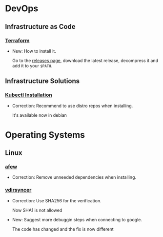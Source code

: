 # DevOps

## Infrastructure as Code

### [Terraform](terraform.md)

* New: How to install it.

    Go to the [releases page](https://github.com/hashicorp/terraform/releases), download the latest release, decompress it and add it to your `$PATH`.
    

## Infrastructure Solutions

### [Kubectl Installation](kubectl_installation.md)

* Correction: Recommend to use distro repos when installing.

    It's available now in debian
    

# Operating Systems

## Linux

### [afew](afew.md)

* Correction: Remove unneeded dependencies when installing.

### [vdirsyncer](vdirsyncer.md)

* Correction: Use SHA256 for the verification.

    Now SHA1 is not allowed

* New: Suggest more debuggin steps when connecting to google.

    The code has changed and the fix is now different